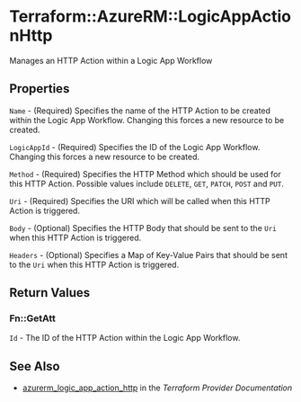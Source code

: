 # Terraform::AzureRM::LogicAppActionHttp

Manages an HTTP Action within a Logic App Workflow

## Properties

`Name` - (Required) Specifies the name of the HTTP Action to be created within the Logic App Workflow. Changing this forces a new resource to be created.

`LogicAppId` - (Required) Specifies the ID of the Logic App Workflow. Changing this forces a new resource to be created.

`Method` - (Required) Specifies the HTTP Method which should be used for this HTTP Action. Possible values include `DELETE`, `GET`, `PATCH`, `POST` and `PUT`.

`Uri` - (Required) Specifies the URI which will be called when this HTTP Action is triggered.

`Body` - (Optional) Specifies the HTTP Body that should be sent to the `Uri` when this HTTP Action is triggered.

`Headers` - (Optional) Specifies a Map of Key-Value Pairs that should be sent to the `Uri` when this HTTP Action is triggered.


## Return Values

### Fn::GetAtt

`Id` - The ID of the HTTP Action within the Logic App Workflow.

## See Also

* [azurerm_logic_app_action_http](https://www.terraform.io/docs/providers/azurerm/r/logic_app_action_http.html) in the _Terraform Provider Documentation_